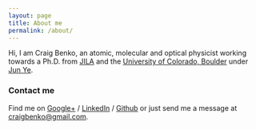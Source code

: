 ```yaml
---
layout: page
title: About me
permalink: /about/
---
```


Hi, I am Craig Benko, an atomic, molecular and optical physicist working towards a Ph.D. from [JILA][jila] and the [University of Colorado, Boulder][cu] under [Jun Ye][ye]. 

### Contact me

Find me on [Google+][google] / [LinkedIn][linkedin] / [Github][github] or just send me a message at [craigbenko@gmail.com][cb].

[cb]: mailto:craigbenko@gmail.com
[cu]: http://colorado.edu
[jila]: http://jila.colorado.edu
[ye]: http://jilawww.colorado.edu/YeLabs/
[jekyll]: http://jekyllrb.com
[github]: https://github.com/c-benko
[google]: https://plus.google.com/+craigbenko
[linkedin]: https://www.linkedin.com/in/craigbenko  
